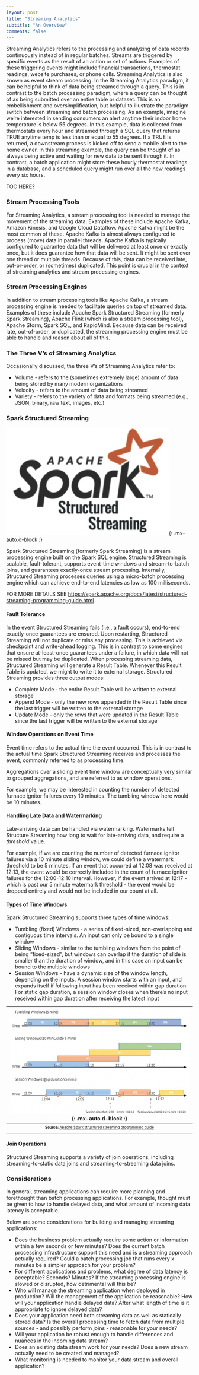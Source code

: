 ```yaml
---
layout: post
title: "Streaming Analytics"
subtitle: "An Overview"
comments: false
---
```


Streaming Analytics refers to the processing and analyzing of data records continuously instead of in regular batches. Streams are triggered by specific events as the result of an action or set of actions. Examples of these triggering events might include financial transactions, thermostat readings, website purchases, or phone calls. Streaming Analytics is also known as event stream processing.
In the Streaming Analytics paradigm, it can be helpful to think of data being streamed through a query. This is in contrast to the batch processing paradigm, where a query can be thought of as being submitted over an entire table or dataset. This is an embellishment and oversimplification, but helpful to illustrate the paradigm switch between streaming and batch processing.
As an example, imagine we’re interested in sending consumers an alert anytime their indoor home temperature is below 55 degrees. In this example, data is collected from thermostats every hour and streamed through a SQL query that returns TRUE anytime temp is less than or equal to 55 degrees. If a TRUE is returned, a downstream process is kicked off to send a mobile alert to the home owner. In this streaming example, the query can be thought of as always being active and waiting for new data to be sent through it. In contrast, a batch application might store these hourly thermostat readings in a database, and a scheduled query might run over all the new readings every six hours.

TOC HERE?

### Stream Processing Tools

For Streaming Analytics, a stream processing tool is needed to manage the movement of the streaming data. Examples of these include Apache Kafka, Amazon Kinesis, and Google Cloud Dataflow. Apache Kafka might be the most common of these. Apache Kafka is almost always configured to process (move) data in parallel threads. Apache Kafka is typically configured to guarantee data that will be delivered at least once or exactly once, but it does guarantee how that data will be sent. It might be sent over one thread or multiple threads. Because of this, data can be received late, out-or-order, or (sometimes) duplicated. This point is crucial in the context of streaming analytics and stream processing engines.

### Stream Processing Engines

In addition to stream processing tools like Apache Kafka, a stream processing engine is needed to facilitate queries on top of streamed data. Examples of these include Apache Spark Structured Streaming (formerly Spark Streaming), Apache Flink (which is also a stream processing tool), Apache Storm, Spark SQL, and RapidMind. Because data can be received late, out-of-order, or duplicated, the streaming processing engine must be able to handle and reason about all of this.

### The Three V’s of Streaming Analytics

Occasionally discussed, the three V’s of Streaming Analytics refer to:
- Volume - refers to the (sometimes extremely large) amount of data being stored by many modern organizations
- Velocity - refers to the amount of data being streamed
- Variety - refers to the variety of data and formats being streamed (e.g., JSON, binary, raw text, images, etc.)

### Spark Structured Streaming

![2022-12-20-oveview-of-streaming-analytics-fig-1.png](/assets/img/2022-12-20-oveview-of-streaming-analytics-fig-1.png){: .mx-auto.d-block :}

Spark Structured Streaming (formerly Spark Streaming) is a stream processing engine built on the Spark SQL engine. Structured Streaming is scalable, fault-tolerant, supports event-time windows and stream-to-batch joins, and guarantees exactly-once stream processing. Internally, Structured Streaming processes queries using a micro-batch processing engine which can achieve end-to-end latencies as low as 100 milliseconds.

FOR MORE DETAILS SEE https://spark.apache.org/docs/latest/structured-streaming-programming-guide.html

#### Fault Tolerance

In the event Structured Streaming fails (i.e., a fault occurs), end-to-end exactly-once guarantees are ensured. Upon restarting, Structured Streaming will not duplicate or miss any processing. This is achieved via checkpoint and write-ahead logging. This is in contrast to some engines that ensure at-least-once guarantees under a failure, in which data will not be missed but may be duplicated.
When processing streaming data, Structured Streaming will generate a Result Table. Whenever this Result Table is updated, we might to write it to external storage. Structured Streaming provides three output modes:
- Complete Mode - the entire Result Table will be written to external storage
- Append Mode - only the new rows appended in the Result Table since the last trigger will be written to the external storage 
- Update Mode - only the rows that were updated in the Result Table since the last trigger will be written to the external storage

#### Window Operations on Event Time

Event time refers to the actual time the event occurred. This is in contrast to the actual time Spark Structured Streaming receives and
processes the event, commonly referred to as processing time.

Aggregations over a sliding event time window are conceptually very similar to grouped aggregations, and are referred to as window operations.

For example, we may be interested in counting the number of detected furnace ignitor failures every 10 minutes. The tumbling window here would be 10 minutes.

#### Handling Late Data and Watermarking

Late-arriving data can be handled via watermarking. Watermarks tell Structure Streaming how long to wait for late-arriving data, and require
a *threshold* value.

For example, if we are counting the number of detected furnace ignitor failures via a 10 minute sliding window, we could define a watermark threshold to be 5 minutes. If an event that occurred at 12:08 was received at 12:13, the event would be correctly included in the count of furnace ignitor failures for the 12:00-12:10 interval. However, if the event arrived at 12:17 - which is past our 5 minute watermark threshold - the event would be dropped entirely and would not be included in our count at all.

#### Types of Time Windows

Spark Structured Streaming supports three types of time windows:

- Tumbling (fixed) Windows - a series of fixed-sized, non-overlapping and contiguous time intervals. An input can only be bound to a single window
- Sliding Windows - similar to the tumbling windows from the point of being “fixed-sized”, but windows can overlap if the duration of slide is smaller than the duration of window, and in this case an input can be bound to the multiple windows
- Session Windows - have a dynamic size of the window length, depending on the inputs. A session window starts with an input, and expands itself if following input has been received within gap duration. For static gap duration, a session window closes  when there’s no input received within gap duration after receiving the latest input

| ![2022-12-20-oveview-of-streaming-analytics-fig-2.png](/assets/img/2022-12-20-oveview-of-streaming-analytics-fig-2.png){: .mx-auto.d-block :} |
| :--: |
| <sub><sup>**Source:** [Apache Spark structured streaming programming guide](https://spark.apache.org/docs/latest/structured-streaming-programming-guide.html) |

#### Join Operations

Structured Streaming supports a variety of join operations, including streaming-to-static data joins and streaming-to-streaming data joins.

### Considerations

In general, streaming applications can require more planning and forethought than batch processing applications. For example, thought must be given to how to handle delayed data, and what amount of incoming data latency is acceptable.

Below are some considerations for building and managing streaming applications:
- Does the business problem actually require some action or information within a few seconds or few minutes? Does the current batch processing infrastructure support this need and is a streaming approach actually required? Could a batch processing job that runs every x minutes be a simpler approach for your problem?
- For different applications and problems, what degree of data latency is acceptable? Seconds? Minutes? If the streaming processing engine is slowed or disrupted, how detrimental will this be?
- Who will manage the streaming application when deployed in production? Will the management of the application be reasonable? How will your application handle delayed data? After what length of time is it appropriate to ignore delayed data?
- Does your application need both streaming data as well as statically stored data? Is the overall processing time to fetch data from multiple sources - and possibly perform joins - reasonable for your needs?
- Will your application be robust enough to handle differences and nuances in the incoming data stream?
- Does an existing data stream work for your needs? Does a new stream actually need to be created and managed?
- What monitoring is needed to monitor your data stream and overall application?
